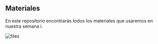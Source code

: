 ## Materiales
En este repositorio encontrarás todos los materiales que usaremos en nuestra semana i.

![files](https://github.com/semana-i-2019/materiales/blob/master/files.jpg)
